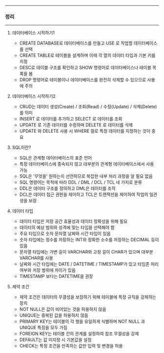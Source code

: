 -----
### 정리
-----
1. 데이터베이스 시작하기1
   - CREATE DATABASE로 데이터베이스를 만들고 USE 로 작업할 데이터베이스를 선택
   - CREATE TABLE로 테이블을 설계하며 이때 각 열의 데이터 타입과 기본 키를 지정
   - DESC로 테이블 구조를 확인하고 SHOW 명령어로 데이터베이스나 테이블 목록을 봄
   - DROP 명령어로 테이블이나 데이터베이스를 완전히 삭제할 수 있으므로 사용에 주의

2. 데이터베이스 시작하기2
   - CRUD는 데이터 생성(Create) / 조회(Read) / 수정(Update) / 삭제(Delete)를 의미
   - INSERT 로 데이터를 추가하고 SELECT 로 데이터를 조회
   - UPDATE 로 기존 데이터를 수정하며 DELETE 로 데이터를 삭제
   - UPDATE 와 DELETE 사용 시 WHERE 절로 특정 데이터를 지정하는 것이 중요

3. SQL이란?
   - SQL은 관계형 데이터베이스의 표준 언어
   - 특정 데이터베이스에 종속되지 않고 대부분의 관계형 데이터베이스에서 사용 가능
   - SQL은 '무엇을' 원하는지 선언하므로 복잡한 내부 처리 과정을 알 필요 없음
   - SQL 명령어는 목적에 따라 DDL / DML / DCL / TCL 네 가지로 분류
   - DDL은 데이터 구조를 정의하고 DML은 데이터를 조작
   - DCL은 데이터 접근 권한을 제어하고 TCL은 트랜잭션을 제어하여 작업의 일관성을 보장

4. 데이터 타입
   - 데이터 타입은 저장 공간 효율성과 데이터 정확성을 위해 필요
   - 데이터의 예상 범위와 성격에 맞는 타입을 선택해야 함
   - 주요 타입으로 숫자 문자열 날짜와 시간 타입이 있음
   - 숫자 타입에는 정수를 저장하는 INT와 정확한 소수를 저장하는 DECIMAL 등이 있음
   - 문자열 타입에는 가변 길이 VARCHAR와 고정 길이 CHAR가 있으며 대부분 VARCHAR를 사용
   - 날짜와 시간 타입에는 DATE / DATETIME / TIMESTAMP가 있고 타임존 처리 여부와 저장 범위에 차이가 있음
   - TIMESTAMP 보다는 DATETIME을 권장

5. 제약 조건
   - 제약 조건은 데이터의 무결성을 보장하기 위해 테이블에 특정 규칙을 강제하는 장치
   - NOT NULL은 값이 비어있는 것을 허용하지 않음
   - UNIQUE는 중복된 값을 허용하지 않음
   - PRIMARY KEY는 테이블의 각 행을 유일하게 식별하며 NOT NULL 과 UNIQUE 특징을 모두 가짐
   - FOREIGN KEY는 테이블 간의 관계를 설정하여 참조 무결성을 강제
   - DEFAULT는 값 미지정 시 기본값을 설정
   - CHECK는 특정 조건을 만족하는 값만 입력 및 변경을 허용

